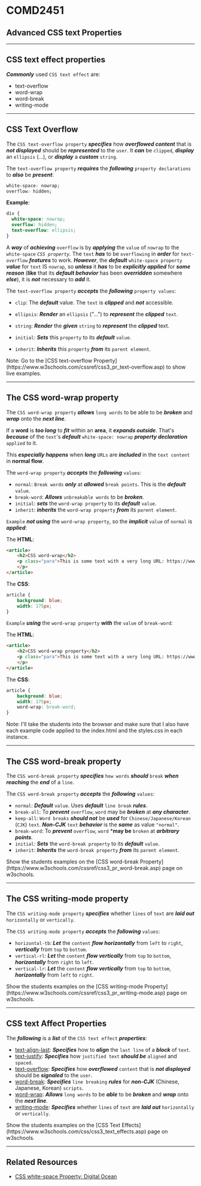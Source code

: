 <h1 class="capitalize">COMD2451</h1>
<h2 class="capitalize center">Advanced CSS text Properties</h2>

---

<section class="section">
    <h2 class="sentence">CSS text effect properties</h2>
    
***Commonly*** used `CSS text effect` are:

+ text-overflow
+ word-wrap
+ word-break
+ writing-mode

</section>

---

<section class="section">
    <h2 class="sentence">CSS Text Overflow</h2>
    
The `CSS text-overflow property` ***specifies*** how ***overflowed content*** that is ***not displayed*** should be ***represented*** to the `user`. It ***can*** be `clipped`, ***display*** an `ellipsis` (...), or ***display*** a ***custom*** `string`.

The `text-overflow property` ***requires*** the ***following*** `property declarations` to ***also*** be ***present***:

```css
white-space: nowrap;
overflow: hidden;
```

**Example**:

```css
div {
  white-space: nowrap;
  overflow: hidden;
  text-overflow: ellipsis;
}
```

A ***way*** of ***achieving*** `overflow` is by ***applying*** the `value` of `nowrap` to the `white-space` *`CSS property`*. The `text` ***has*** to be `overflowing` in ***order*** for `text-overflow` ***features*** to work. ***However***, the ***default*** `white-space property` ***value*** for `text` IS `nowrap`, so ***unless*** it ***has*** to be ***explicitly applied*** for ***some reason*** (**like** that its ***default behavior*** has been ***overridden*** somewhere ***else***), it is ***not*** necessary to ***add*** it.

The `text-overflow property` ***accepts*** the ***following*** `property values`:

+ `clip`: The ***default*** value. The `text` is ***clipped*** and ***not*** accessible.

+ `ellipsis`: ***Render*** an `ellipsis` ("...") to ***represent*** the ***clipped*** `text`.

+ `string`: ***Render*** the ***given*** `string` to ***represent*** the ***clipped*** text.

+ `initial`: ***Sets*** this `property` to its ***default*** `value`.

+ `inherit`: ***Inherits*** this `property` ***from*** its `parent element`.	

<aside class="notes">
    Note: Go to the [CSS text-overflow Property](https://www.w3schools.com/cssref/css3_pr_text-overflow.asp) to show live examples.
</aside>

</section>

---

<section class="section">
    <h2 class="sentence">The CSS word-wrap property</h2>
    
The `CSS word-wrap property` ***allows*** `long words` to be able to be ***broken*** and ***wrap*** onto the ***next line***.

If a **word** is ***too long*** to ***fit*** within an **area**, it ***expands outside***. That's ***because*** of the `text`'s ***default*** `white-space: nowrap` ***property declaration*** `applied` to it.

This ***especially happens*** when ***long*** `URLs` are ***included*** in the `text content` in **normal flow**.

The `word-wrap property` ***accepts*** the ***following*** `values`:

+ `normal`: `Break words` ***only*** at ***allowed*** `break points`. This is the ***default*** `value`.
+ `break-word`: ***Allows*** `unbreakable words` to be ***broken***.
+ `initial`: ***sets*** the `word-wrap property` to its ***default*** `value`.
+ `inherit`: ***inherits*** the `word-wrap property` ***from*** its `parent element`.

`Example` ***not using*** the `word-wrap property`, so the ***implicit*** `value` of `normal` is ***applied***:

The **HTML**:

```html
<article>
    <h2>CSS word-wrap</h2>
    <p class="para">This is some text with a very long URL: https://www.geeksforgeeks.org/what-is-the-difference-between-word-break-break-all-versus-word-wrap-break-word-in-css/
    </p>
</article>
```

The **CSS**:

```css
article {
    background: blue;
    width: 175px;
}
```

`Example` ***using*** the `word-wrap property` ***with*** the `value` of `break-word`:

The **HTML**:

```html
<article>
    <h2>CSS word-wrap property</h2>
    <p class="para">This is some text with a very long URL: https://www.geeksforgeeks.org/what-is-the-difference-between-word-break-break-all-versus-word-wrap-break-word-in-css/
    </p>
</article>
```

The **CSS**:

```css
article {
    background: blue;
    width: 175px;
    word-wrap: break-word;
}
```

<aside class="notes">
    Note: I'll take the students into the browser and make sure that I also have each example code applied to the index.html and the styles.css in each instance.
</aside>

</section>

---

<section class="section">
    <h2 class="sentence">The CSS word-break property</h2>
    
The `CSS word-break property` ***specifies*** `how words` ***should*** `break` ***when reaching*** the ***end*** of a `line`.

The `CSS word-break property` ***accepts*** the ***following*** `values`:

+ `normal`: ***Default*** `value`. Uses ***default*** `line break` ***rules***.
+ `break-all`: To ***prevent*** `overflow`, `word` may be ***broken*** at ***any character***.
+ `keep-all`: `Word breaks` ***should not*** be ***used*** for `Chinese/Japanese/Korean` (`CJK`) `text`. ***Non-CJK*** `text` ***behavior*** is the ***same*** as value `"normal"`.
+ `break-word`: To ***prevent*** `overflow`, `word` ***may be** `broken` at ***arbitrary points***.
+ `initial`: ***Sets*** the `word-break property` to its ***default*** `value`.
+ `inherit`: ***Inherits*** the `word-break property` ***from*** its `parent element`.

<aside class="notes">
    Show the students examples on the [CSS word-break Property](https://www.w3schools.com/cssref/css3_pr_word-break.asp) page on w3schools.
</aside>

</section>

---

<section class="section">
    <h2 class="sentence">The CSS writing-mode property</h2>
    
The `CSS writing-mode property` ***specifies*** whether `lines` of `text` are ***laid out*** `horizontally` or `vertically`.

The `CSS writing-mode property` ***accepts*** the ***following*** `values`:

+ `horizontal-tb`: ***Let*** the `content` ***flow horizontally*** from `left` to `right`, ***vertically*** from `top` to `bottom`.
+ `vertical-rl`: ***Let*** the `content` ***flow vertically*** from `top` to `bottom`, ***horizontally*** from `right` to `left`.
+ `vertical-lr`: ***Let*** the `content` ***flow vertically*** from `top` to `bottom`, ***horizontally*** from `left` to `right`.

<aside class="notes">
    Show the students examples on the [CSS writing-mode Property](https://www.w3schools.com/cssref/css3_pr_writing-mode.asp) page on w3schools.
</aside>

</section>

---

<section class="section">
    <h2 class="sentence">CSS text Affect Properties</h2>
    
The ***following*** is a ***list*** of the `CSS text effect` ***properties***:

+ [text-align-last](https://www.w3schools.com/cssref/css3_pr_text-align-last.asp): ***Specifies*** how to ***align*** the `last line` of a ***block*** of `text`.
+ [text-justify](https://www.w3schools.com/cssref/css3_pr_text-justify.asp): ***Specifies*** how `justified text` ***should be*** `aligned` and `spaced`.
+ [text-overflow](https://www.w3schools.com/cssref/css3_pr_text-overflow.asp): ***Specifies*** how ***overflowed*** `content` that is ***not displayed*** should be ***signaled*** to the `user`.
+ [word-break](https://www.w3schools.com/cssref/css3_pr_word-break.asp): ***Specifies*** `line breaking` ***rules*** for ***non-CJK*** (Chinese, Japanese, Korean) `scripts`.
+ [word-wrap](https://www.w3schools.com/cssref/css3_pr_word-wrap.asp): ***Allows*** `long words` to be ***able*** to be ***broken*** and ***wrap*** onto the ***next line***.
+ [writing-mode](https://www.w3schools.com/cssref/css3_pr_writing-mode.asp): ***Specifies*** whether `lines` of `text` are ***laid out*** `horizontally` or `vertically`.

<aside class="notes">
    Show the students examples on the [CSS Text Effects](https://www.w3schools.com/css/css3_text_effects.asp) page on w3schools.
</aside>

</section>

---

<section class="section">
    <h2 class="sentence">Related Resources</h2>
    
+ [CSS white-space Property: Digital Ocean](https://www.digitalocean.com/community/tutorials/css-white-space-property)
</section>



